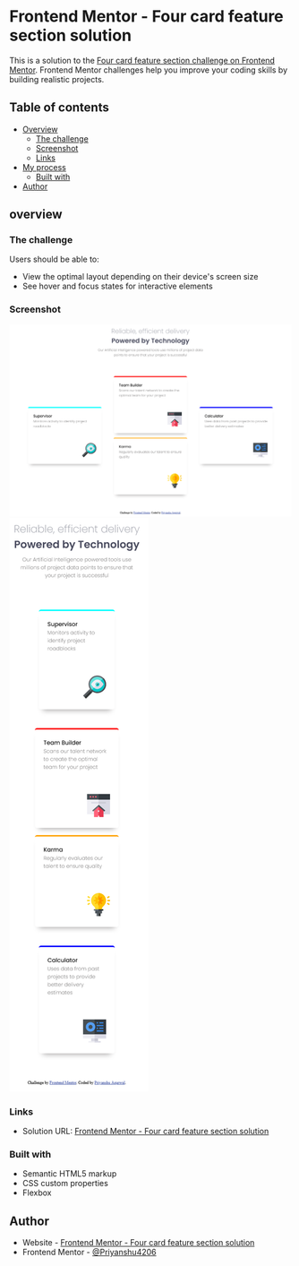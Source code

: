 # Frontend Mentor - Four card feature section solution

This is a solution to the [Four card feature section challenge on Frontend Mentor](https://www.frontendmentor.io/challenges/four-card-feature-section-weK1eFYK). Frontend Mentor challenges help you improve your coding skills by building realistic projects. 

## Table of contents

- [Overview](#overview)
  - [The challenge](#the-challenge)
  - [Screenshot](#screenshot)
  - [Links](#links)
- [My process](#my-process)
  - [Built with](#built-with)
- [Author](#author)

## overview
### The challenge

Users should be able to:

- View the optimal layout depending on their device's screen size
- See hover and focus states for interactive elements

### Screenshot

![](./screenshot_desktop.png)
![](./screenshot_mobile.png)

### Links

- Solution URL: [Frontend Mentor - Four card feature section solution](https://four-card-feature-sections-examplesite.netlify.app/)

### Built with

- Semantic HTML5 markup
- CSS custom properties
- Flexbox

## Author

- Website - [Frontend Mentor - Four card feature section solution](https://four-card-feature-sections-examplesite.netlify.app/)
- Frontend Mentor - [@Priyanshu4206](https://www.frontendmentor.io/profile/Priyanshu4206)
